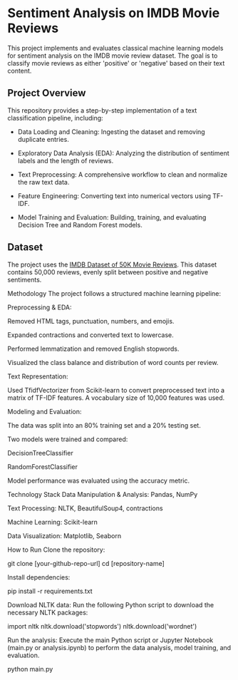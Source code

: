 # Sentiment Analysis on IMDB Movie Reviews
This project implements and evaluates classical machine learning models for sentiment analysis on the IMDB movie review dataset. The goal is to classify movie reviews as either 'positive' or 'negative' based on their text content.

## Project Overview
This repository provides a step-by-step implementation of a text classification pipeline, including:

- Data Loading and Cleaning: Ingesting the dataset and removing duplicate entries.

- Exploratory Data Analysis (EDA): Analyzing the distribution of sentiment labels and the length of reviews.

- Text Preprocessing: A comprehensive workflow to clean and normalize the raw text data.

- Feature Engineering: Converting text into numerical vectors using TF-IDF.

- Model Training and Evaluation: Building, training, and evaluating Decision Tree and Random Forest models.

## Dataset
The project uses the [IMDB Dataset of 50K Movie Reviews](https://www.kaggle.com/datasets/lakshmi25npathi/imdb-dataset-of-50k-movie-reviews). This dataset contains 50,000 reviews, evenly split between positive and negative sentiments.

Methodology
The project follows a structured machine learning pipeline:

Preprocessing & EDA:

Removed HTML tags, punctuation, numbers, and emojis.

Expanded contractions and converted text to lowercase.

Performed lemmatization and removed English stopwords.

Visualized the class balance and distribution of word counts per review.

Text Representation:

Used TfidfVectorizer from Scikit-learn to convert preprocessed text into a matrix of TF-IDF features. A vocabulary size of 10,000 features was used.

Modeling and Evaluation:

The data was split into an 80% training set and a 20% testing set.

Two models were trained and compared:

DecisionTreeClassifier

RandomForestClassifier

Model performance was evaluated using the accuracy metric.

Technology Stack
Data Manipulation & Analysis: Pandas, NumPy

Text Processing: NLTK, BeautifulSoup4, contractions

Machine Learning: Scikit-learn

Data Visualization: Matplotlib, Seaborn

How to Run
Clone the repository:

git clone [your-github-repo-url]
cd [repository-name]

Install dependencies:

pip install -r requirements.txt

Download NLTK data:
Run the following Python script to download the necessary NLTK packages:

import nltk
nltk.download('stopwords')
nltk.download('wordnet')

Run the analysis:
Execute the main Python script or Jupyter Notebook (main.py or analysis.ipynb) to perform the data analysis, model training, and evaluation.

python main.py
